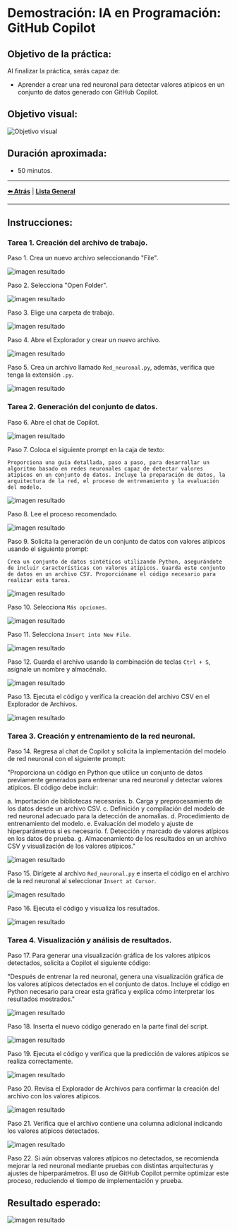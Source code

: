 # Demostración: IA en Programación: GitHub Copilot

## Objetivo de la práctica:

Al finalizar la práctica, serás capaz de:

- Aprender a crear una red neuronal para detectar valores atípicos en un conjunto de datos generado con GitHub Copilot.

## Objetivo visual:

![Objetivo visual](../images/cap6_obj_vis.png) 

## Duración aproximada:

- 50 minutos.

---

**[⬅️ Atrás](https://netec-mx.github.io/IA-ML/Cap%C3%ADtulo5/Lab5.html)** | **[Lista General](https://netec-mx.github.io/IA-ML/)** 

---

## Instrucciones:

### Tarea 1. Creación del archivo de trabajo.

Paso 1. Crea un nuevo archivo seleccionando "File".

![imagen resultado](../images/cap6_1.png)

Paso 2. Selecciona "Open Folder".

![imagen resultado](../images/cap6_2.png)

Paso 3. Elige una carpeta de trabajo.

![imagen resultado](../images/cap6_3.png)

Paso 4. Abre el Explorador y crear un nuevo archivo.

![imagen resultado](../images/cap6_4.png)

Paso 5. Crea un archivo llamado `Red_neuronal.py`, además, verifica que tenga la extensión `.py`.

![imagen resultado](../images/cap6_5.png)

### Tarea 2. Generación del conjunto de datos.

Paso 6. Abre el chat de Copilot.

![imagen resultado](../images/cap6_6.png)

Paso 7. Coloca el siguiente prompt en la caja de texto:

   `Proporciona una guía detallada, paso a paso, para desarrollar un algoritmo basado en redes neuronales capaz de detectar valores atípicos en un conjunto de datos. Incluye la preparación de datos, la arquitectura de la red, el proceso de entrenamiento y la evaluación del modelo.`

![imagen resultado](../images/cap6_7.png)

Paso 8. Lee el proceso recomendado.

![imagen resultado](../images/cap6_8.png)

Paso 9. Solicita la generación de un conjunto de datos con valores atípicos usando el siguiente prompt:

   `Crea un conjunto de datos sintéticos utilizando Python, asegurándote de incluir características con valores atípicos. Guarda este conjunto de datos en un archivo CSV. Proporcióname el código necesario para realizar esta tarea.`

![imagen resultado](../images/cap6_9.png)

Paso 10. Selecciona `Más opciones`.

![imagen resultado](../images/cap6_10.png)

Paso 11. Selecciona `Insert into New File`.

![imagen resultado](../images/cap6_11.png)

Paso 12. Guarda el archivo usando la combinación de teclas `Ctrl + S`, asígnale un nombre y almacénalo.

![imagen resultado](../images/cap6_12.png)

Paso 13. Ejecuta el código y verifica la creación del archivo CSV en el Explorador de Archivos.

![imagen resultado](../images/cap6_13.png)

### Tarea 3. Creación y entrenamiento de la red neuronal.

Paso 14. Regresa al chat de Copilot y solicita la implementación del modelo de red neuronal con el siguiente prompt:

   "Proporciona un código en Python que utilice un conjunto de datos previamente generados para entrenar una red neuronal y detectar valores atípicos. El código debe incluir:

   a. Importación de bibliotecas necesarias.
   b. Carga y preprocesamiento de los datos desde un archivo CSV.
   c. Definición y compilación del modelo de red neuronal adecuado para la detección de anomalías.
   d. Procedimiento de entrenamiento del modelo.
   e. Evaluación del modelo y ajuste de hiperparámetros si es necesario.
   f. Detección y marcado de valores atípicos en los datos de prueba.
   g. Almacenamiento de los resultados en un archivo CSV y visualización de los valores atípicos."

![imagen resultado](../images/cap6_14.png)

Paso 15. Dirígete al archivo `Red_neuronal.py` e inserta el código en el archivo de la red neuronal al seleccionar `Insert at Cursor`.

![imagen resultado](../images/cap6_15.png)

Paso 16. Ejecuta el código y visualiza los resultados.

![imagen resultado](../images/cap6_16.png)

### Tarea 4. Visualización y análisis de resultados.

Paso 17. Para generar una visualización gráfica de los valores atípicos detectados, solicita a Copilot el siguiente código:

   "Después de entrenar la red neuronal, genera una visualización gráfica de los valores atípicos detectados en el conjunto de datos. Incluye el código en Python necesario para crear esta gráfica y explica cómo interpretar los resultados mostrados."

![imagen resultado](../images/cap6_17.png)

Paso 18. Inserta el nuevo código generado en la parte final del script.

![imagen resultado](../images/cap6_18.png)

Paso 19. Ejecuta el código y verifica que la predicción de valores atípicos se realiza correctamente.

![imagen resultado](../images/cap6_19.png)

Paso 20. Revisa el Explorador de Archivos para confirmar la creación del archivo con los valores atípicos.

![imagen resultado](../images/cap6_20.png)

Paso 21. Verifica que el archivo contiene una columna adicional indicando los valores atípicos detectados.

![imagen resultado](../images/cap6_21.png)

Paso 22. Si aún observas valores atípicos no detectados, se recomienda mejorar la red neuronal mediante pruebas con distintas arquitecturas y ajustes de hiperparámetros. El uso de GitHub Copilot permite optimizar este proceso, reduciendo el tiempo de implementación y prueba.

## Resultado esperado:

![imagen resultado](../images/cap6_resultado_final.png)
